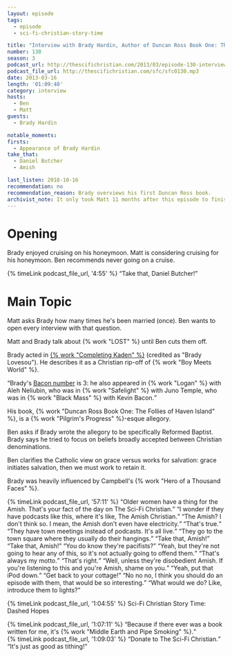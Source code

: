 ```yaml
---
layout: episode
tags:
  - episode
  - sci-fi-christian-story-time

title: "Interview with Brady Hardin, Author of Duncan Ross Book One: The Follies of Haven Island"
number: 130
season: 3
podcast_url: http://thescifichristian.com/2013/03/episode-130-interview-with-brady-hardin-author-of-duncan-ross-book-one-the-follies-of-haven-island/
podcast_file_url: http://thescifichristian.com/sfc/sfc0130.mp3
date: 2013-03-16
length: '01:09:40'
category: interview
hosts:
  - Ben
  - Matt
guests:
  - Brady Hardin

notable_moments:
firsts:
  - Appearance of Brady Hardin
take_that:
  - Daniel Butcher
  - Amish

last_listen: 2018-10-16
recommendation: no
recommendation_reason: Brady overviews his first Duncan Ross book.
archivist_note: It only took Matt 11 months after this episode to finish the last two thirds of the book.
---
```

# Opening
Brady enjoyed cruising on his honeymoon. Matt is considering cruising for his honeymoon. Ben recommends never going on a cruise.

<div class="quote">
  {% timeLink podcast_file_url, '4:55' %}
  <q class="ben">Take that, Daniel Butcher!</q>
</div>



# Main Topic
Matt asks Brady how many times he's been married (once). Ben wants to open every interview with that question.

Matt and Brady talk about {% work "LOST" %} until Ben cuts them off.

Brady acted in <a href="https://www.imdb.com/title/tt0905576/">{% work "Completing Kaden" %}</a> (credited as "Brady Lovesou"). He describes it as a Christian rip-off of {% work "Boy Meets World" %}. 

<q class="archivist">Brady's <a href="https://oracleofbacon.org/">Bacon number</a> is 3: he also appeared in {% work "Logan" %} with Aleh Neliubin, who was in {% work "Safelight" %} with Juno Temple, who was in {% work "Black Mass" %} with Kevin Bacon.</q>

His book, {% work "Duncan Ross Book One: The Follies of Haven Island" %}, is a {% work "Pilgrim's Progress" %}-esque allegory.

Ben asks if Brady wrote the allegory to be specifically Reformed Baptist. Brady says he tried to focus on beliefs broadly accepted between Christian denominations. 

Ben clarifies the Catholic view on grace versus works for salvation: grace initiates salvation, then we must work to retain it.

Brady was heavily influenced by Campbell's {% work "Hero of a Thousand Faces" %}.

<div class="quote">
  {% timeLink podcast_file_url, '57:11' %}
  <q class="ben">Older women have a thing for the Amish. That's your fact of the day on The Sci-Fi Christian.</q>
  <q data-name="Brady">I wonder if they have podcasts like this, where it's like, The Amish Christian.</q>
  <q class="ben">The Amish? I don't think so. I mean, the Amish don't even have electricity.</q>
  <q data-name="Brady">That's true.</q>
  <q class="ben">They have town meetings instead of podcasts. It's all live.</q>
  <q data-name="Brady">They go to the town square where they usually do their hangings.</q>
  <q class="ben">Take that, Amish!</q>
  <q class="matt">Take that, Amish!</q>
  <q class="ben">You do know they're pacifists?</q>
  <q data-name="Brady">Yeah, but they're not going to hear any of this, so it's not actually going to offend them.</q>
  <q class="ben">That's always my motto.</q>
  <q data-name="Brady">That's right.</q>
  <q class="ben">Well, unless they're disobedient Amish. If you're listening to this and you're Amish, shame on you.</q>
  <q class="matt">Yeah, put that iPod down.</q>
  <q class="ben">Get back to your cottage!</q>
  <q data-name="Brady">No no no, I think you should do an episode with them, that would be so interesting.</q>
  <q class="matt">What would we do? Like, introduce them to lights?</q>
</div>

{% timeLink podcast_file_url, '1:04:55' %} Sci-Fi Christian Story Time: Dashed Hopes

<div class="quote">
  {% timeLink podcast_file_url, '1:07:11' %}
  <q class="ben">Because if there ever was a book written for me, it's {% work "Middle Earth and Pipe Smoking" %}.</q>
</div>

<div class="quote">
  {% timeLink podcast_file_url, '1:09:03' %}
  <q class="matt">Donate to The Sci-Fi Christian.</q>
  <q class="ben">It's just as good as tithing!</q>
</div>